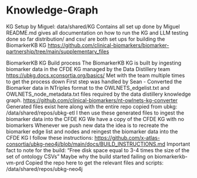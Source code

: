 # Knowledge-Graph

KG Setup by Miguel:
data/shared/KG
Contains all set up done by Miguel
README.md gives all documentation on how to run the KG and LLM testing done so far
distribution/ and csv/ are both set ups for building the BiomarkerKB KG
https://github.com/clinical-biomarkers/biomarker-partnership/tree/main/supplementary_files 


BiomarkerKB KG Build process
The BiomarkerKB KG is built by ingesting biomarker data in the CFDE KG managed by the Data Distillery team
https://ubkg.docs.xconsortia.org/basics/ 
Met with the team multiple times to get the process down
First step was handled by Sean - Converted the Biomarker data in NTriples format to the OWLNETS_edgelist.txt and OWLNETS_node_metadata.txt files required by the data distillery knowledge graph.
https://github.com/clinical-biomarkers/nt-owlnets-kg-converter 
Generated files exist here along with the entire repo copied from ubkg: /data/shared/repos/ubkg-etl
I then use these generated files to ingest the biomarker data into the CFDE KG
We have a copy of the CFDE KG with no biomarkers
Whenever we push new data the idea is to recreate the biomarker edge list and nodes and reingest the biomarker data into the CFDE KG
I follow these instructions: https://github.com/x-atlas-consortia/ubkg-neo4j/blob/main/docs/BUILD_INSTRUCTIONS.md
Important fact to note for the build: “Free disk space equal to 3-4 times the size of the set of ontology CSVs”
Maybe why the build started failing on biomarkerkb-vm-prd
Copied the repo here to get the relevant files and scripts: /data/shared/repos/ubkg-neo4j

